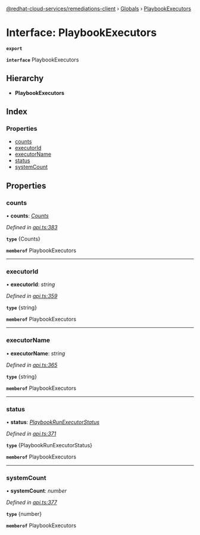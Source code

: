 [@redhat-cloud-services/remediations-client](../README.md) › [Globals](../globals.md) › [PlaybookExecutors](playbookexecutors.md)

# Interface: PlaybookExecutors

**`export`** 

**`interface`** PlaybookExecutors

## Hierarchy

* **PlaybookExecutors**

## Index

### Properties

* [counts](playbookexecutors.md#counts)
* [executorId](playbookexecutors.md#executorid)
* [executorName](playbookexecutors.md#executorname)
* [status](playbookexecutors.md#status)
* [systemCount](playbookexecutors.md#systemcount)

## Properties

###  counts

• **counts**: *[Counts](counts.md)*

*Defined in [api.ts:383](https://github.com/RedHatInsights/javascript-clients/blob/master/packages/remediations/api.ts#L383)*

**`type`** {Counts}

**`memberof`** PlaybookExecutors

___

###  executorId

• **executorId**: *string*

*Defined in [api.ts:359](https://github.com/RedHatInsights/javascript-clients/blob/master/packages/remediations/api.ts#L359)*

**`type`** {string}

**`memberof`** PlaybookExecutors

___

###  executorName

• **executorName**: *string*

*Defined in [api.ts:365](https://github.com/RedHatInsights/javascript-clients/blob/master/packages/remediations/api.ts#L365)*

**`type`** {string}

**`memberof`** PlaybookExecutors

___

###  status

• **status**: *[PlaybookRunExecutorStatus](../enums/playbookrunexecutorstatus.md)*

*Defined in [api.ts:371](https://github.com/RedHatInsights/javascript-clients/blob/master/packages/remediations/api.ts#L371)*

**`type`** {PlaybookRunExecutorStatus}

**`memberof`** PlaybookExecutors

___

###  systemCount

• **systemCount**: *number*

*Defined in [api.ts:377](https://github.com/RedHatInsights/javascript-clients/blob/master/packages/remediations/api.ts#L377)*

**`type`** {number}

**`memberof`** PlaybookExecutors

